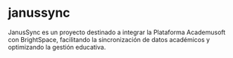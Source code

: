 # janussync
JanusSync es un proyecto destinado a integrar la Plataforma Academusoft con BrightSpace, facilitando la sincronización de datos académicos y optimizando la gestión educativa.

